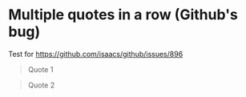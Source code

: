 # Multiple quotes in a row (Github's bug)

Test for https://github.com/isaacs/github/issues/896

> Quote 1
<!-- -->
> Quote 2
